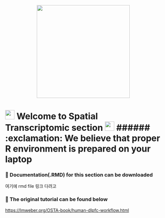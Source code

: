 <div id="header" align="center">
  <img src="https://media.giphy.com/media/VekcnHOwOI5So/giphy.gif" width="300"/>
</div>

<h1>
  <img src="https://media.giphy.com/media/hvRJCLFzcasrR4ia7z/giphy.gif" width="30px"/>
   Welcome to Spatial Transcriptomic section 
  <img src="https://media.giphy.com/media/hvRJCLFzcasrR4ia7z/giphy.gif" width="30px"/>
  ###### :exclamation: We believe that proper R environment is prepared on your laptop 
</h1>







### :open_book: Documentation(.RMD) for this section can be downloaded
여기에 rmd file 링크 다려고

### :open_book: The original tutorial can be found below
https://lmweber.org/OSTA-book/human-dlpfc-workflow.html
